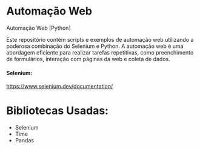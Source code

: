 # Automação Web
 Automação Web [Python]

Este repositório contém scripts e exemplos de automação web utilizando a poderosa combinação do Selenium e Python. A automação web é uma abordagem eficiente para realizar tarefas repetitivas, como preenchimento de formulários, interação com páginas da web e coleta de dados.

#### Selenium:
https://www.selenium.dev/documentation/
# Bibliotecas Usadas:
- Selenium
- Time
- Pandas
